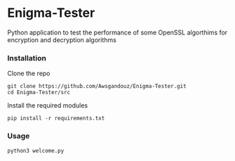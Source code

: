 # Enigma-Tester
Python application to test the performance of some OpenSSL algorthims for encryption and decryption algorithms 

### Installation 

Clone the repo

```
git clone https://github.com/Awsgandouz/Enigma-Tester.git
cd Enigma-Tester/src
```

Install the required modules
```
pip install -r requirements.txt
```

### Usage 
```
python3 welcome.py
```
